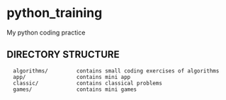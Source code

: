 # python_training
My python coding practice

DIRECTORY STRUCTURE
-------------------

      algorithms/         contains small coding exercises of algorithms 
      app/                contains mini app
      classic/            contains classical problems
      games/              contains mini games


